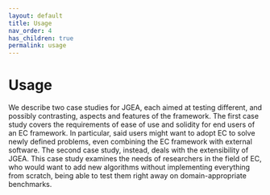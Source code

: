 ```yaml
---
layout: default
title: Usage
nav_order: 4
has_children: true
permalink: usage
---
```


# Usage
We describe two case studies for JGEA, each aimed at testing different, and possibly contrasting, aspects and features of the framework.
The first case study covers the requirements of ease of use and solidity for end users of an EC framework.
In particular, said users might want to adopt EC to solve newly defined problems, even combining the EC framework with external software.
The second case study, instead, deals with the extensibility of JGEA.
This case study examines the needs of researchers in the field of EC, who would want to add new algorithms without implementing everything from scratch, being able to test them right away on domain-appropriate benchmarks.
